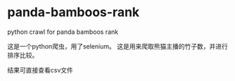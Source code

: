 # panda-bamboos-rank
python crawl for panda bamboos rank

这是一个python爬虫，用了selenium。
这是用来爬取熊猫主播的竹子数，并进行排序比较。

结果可直接查看csv文件
